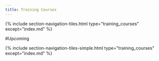 ```yaml
---
title: Training Courses
---
```



{% include section-navigation-tiles.html type="training_courses" except="index.md" %}


#Upcoming


{% include section-navigation-tiles-simple.html type="training_courses" except="index.md" %}


